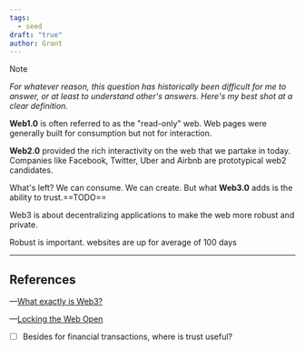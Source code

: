 ```yaml
---
tags:
  - seed
draft: "true"
author: Grant
---
```

>[!note]
>*For whatever reason, this question has historically been difficult for me to answer, or at least to understand other's answers. Here's my best shot at a clear definition.*

**Web1.0** is often referred to as the "read-only" web. Web pages were generally built for consumption but not for interaction. 

**Web2.0** provided the rich interactivity on the web that we partake in today. Companies like Facebook, Twitter, Uber and Airbnb are prototypical web2 candidates.

What's left? We can consume. We can create. But what **Web3.0** adds is the ability to trust.==TODO==

Web3 is about decentralizing applications to make the web more robust and private. 

Robust is important. websites are up for average of 100 days

---
## References
—[What exactly is Web3?](https://www.youtube.com/watch?v=l44z35vabvA&t=1224s)

—[Locking the Web Open](https://brewster.kahle.org/2015/08/11/locking-the-web-open-a-call-for-a-distributed-web-2/)

- [ ] Besides for financial transactions, where is trust useful?
